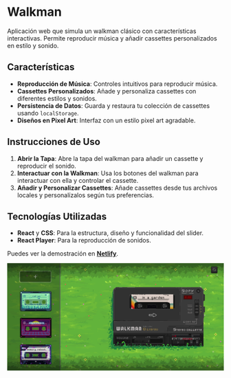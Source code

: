 # Walkman

Aplicación web que simula un walkman clásico con características interactivas. Permite reproducir música y añadir cassettes personalizados en estilo y sonido.

## Características

- **Reproducción de Música**: Controles intuitivos para reproducir música.
- **Cassettes Personalizados**: Añade y personaliza cassettes con diferentes estilos y sonidos.
- **Persistencia de Datos**: Guarda y restaura tu colección de cassettes usando `localStorage`.
- **Diseños en Pixel Art**: Interfaz con un estilo pixel art agradable.

## Instrucciones de Uso

1. **Abrir la Tapa**: Abre la tapa del walkman para añadir un cassette y reproducir el sonido.
2. **Interactuar con la Walkman**: Usa los botones del walkman para interactuar con ella y controlar el cassette.
3. **Añadir y Personalizar Cassettes**: Añade cassettes desde tus archivos locales y personalízalos según tus preferencias.

## Tecnologías Utilizadas

- **React** y **CSS**: Para la estructura, diseño y funcionalidad del slider.
- **React Player**: Para la reproducción de sonidos.

Puedes ver la demostración en **[Netlify](https://eric-walkman.netlify.app/)**.

<div align="center">
    <img src="/public/demo-imng.png" alt="Demo de Walkman">
</div>

